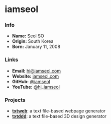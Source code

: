 # iamseol

### Info

- **Name:** Seol SO
- **Origin:** South Korea
- **Born:** January 11, 2008

### Links

- **Email:** [hi@iamseol.com](mailto:hi@iamseol.com)
- **Website:** [iamseol.com](https://iamseol.com)
- **GitHub:** [@iamseol](https://github.com/iamseol)
- **YouTube:** [@hi_iamseol](https://youtube.com/@hi_iamseol)

### Projects

- [**txtweb**](https://github.com/iamseol/txtweb): a text file-based webpage generator
- [**txtddd**](https://github.com/iamseol/txtddd): a text file-based 3D design generator
